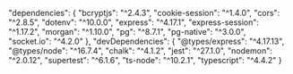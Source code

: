 "dependencies": {
"bcryptjs": "^2.4.3",
"cookie-session": "^1.4.0",
"cors": "^2.8.5",
"dotenv": "^10.0.0",
"express": "^4.17.1",
"express-session": "^1.17.2",
"morgan": "^1.10.0",
"pg": "^8.7.1",
"pg-native": "^3.0.0",
"socket.io": "^4.2.0"
},
"devDependencies": {
"@types/express": "^4.17.13",
"@types/node": "^16.7.4",
"chalk": "^4.1.2",
"jest": "^27.1.0",
"nodemon": "^2.0.12",
"supertest": "^6.1.6",
"ts-node": "^10.2.1",
"typescript": "^4.4.2"
}

